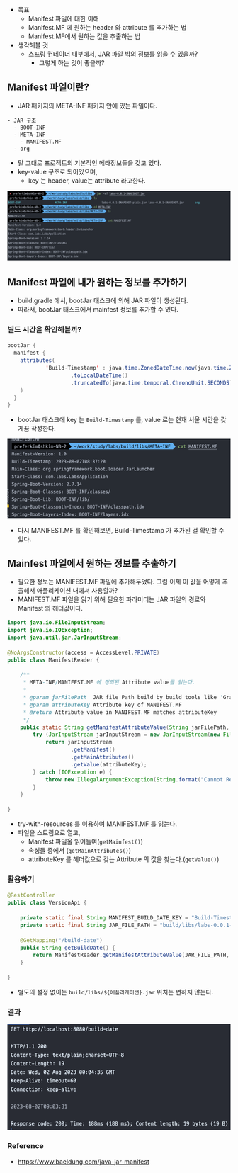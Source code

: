 - 목표  
  - Manifest 파일에 대한 이해
  - Manifest.MF 에 원하는 header 와 attribute 를 추가하는 법
  - Manifest.MF에서 원하는 값을 추출하는 법
- 생각해볼 것
  - 스프링 컨테이너 내부에서, JAR 파일 밖의 정보를 읽을 수 있을까?
    - 그렇게 하는 것이 좋을까?

## Manifest 파일이란?

- JAR 패키지의 META-INF 패키지 안에 있는 파일이다.

```
- JAR 구조
  - BOOT-INF 
  - META-INF
    - MANIFEST.MF
  - org
```

- 말 그대로 프로젝트의 기본적인 메타정보들을 갖고 있다.
- key-value 구조로 되어있으며, 
  - key 는 header, value는 attribute 라고한다.
  
![img.png](img/img.png)
  
## Manifest 파일에 내가 원하는 정보를 추가하기

- build.gradle 에서, bootJar 태스크에 의해 JAR 파일이 생성된다.
- 따라서, bootJar 태스크에서 mainfest 정보를 추가할 수 있다.

### 빌드 시간을 확인해볼까?

```java
bootJar {
  manifest {
    attributes(
            'Build-Timestamp' : java.time.ZonedDateTime.now(java.time.ZoneId.of("Asia/Seoul"))
                    .toLocalDateTime()
                    .truncatedTo(java.time.temporal.ChronoUnit.SECONDS)
    )
  }
}
```

- bootJar 태스크에 key 는 `Build-Timestamp` 를, value 로는 현재 서울 시간을 갖게끔 작성한다.

![img_1.png](img/img_1.png)

- 다시 MANIFEST.MF 를 확인해보면, Build-Timestamp 가 추가된 걸 확인할 수 있다.


## Mainfest 파일에서 원하는 정보를 추출하기 

- 필요한 정보는 MANIFEST.MF 파일에 추가해두었다. 그럼 이제 이 값을 어떻게 추출해서 애플리케이션 내에서 사용할까?
- MANIFEST.MF 파일을 읽기 위해 필요한 파라미터는 JAR 파일의 경로와 Manifest 의 헤더값이다.

```java
import java.io.FileInputStream;
import java.io.IOException;
import java.util.jar.JarInputStream;

@NoArgsConstructor(access = AccessLevel.PRIVATE)
public class ManifestReader {

    /**
     * META-INF/MANIFEST.MF 에 정의된 Attribute value를 읽는다.
     *
     * @param jarFilePath  JAR file Path build by build tools like 'Gradle'
     * @param attributeKey Attribute key of MANIFEST.MF
     * @return Attribute value in MANIFEST.MF matches attributeKey
     */
    public static String getManifestAttributeValue(String jarFilePath, String attributeKey) {
        try (JarInputStream jarInputStream = new JarInputStream(new FileInputStream(jarFilePath))) {
            return jarInputStream
                    .getManifest()
                    .getMainAttributes()
                    .getValue(attributeKey);
        } catch (IOException e) {
            throw new IllegalArgumentException(String.format("Cannot Read JAR from %s", jarFilePath));
        }
    }

}
```

- try-with-resources 를 이용하여 MANIFEST.MF 를 읽는다. 
- 파일을 스트림으로 열고, 
  - Manifest 파일울 읽어들여(`getMainfest()`)
  - 속성들 중에서 (`getMainAttributes()`) 
  - attributeKey 를 헤더값으로 갖는 Attribute 의 값을 찾는다.(`getValue()`)

### 활용하기

```java
@RestController
public class VersionApi {

    private static final String MANIFEST_BUILD_DATE_KEY = "Build-Timestamp";
    private static final String JAR_FILE_PATH = "build/libs/labs-0.0.1-SNAPSHOT.jar";

    @GetMapping("/build-date")
    public String getBuildDate() {
        return ManifestReader.getManifestAttributeValue(JAR_FILE_PATH, MANIFEST_BUILD_DATE_KEY);
    }

}
```

- 별도의 설정 없이는 `build/libs/${애플리케이션}.jar` 위치는 변하지 않는다.


### 결과

![img_2.png](img/img_2.png)

### Reference

- https://www.baeldung.com/java-jar-manifest